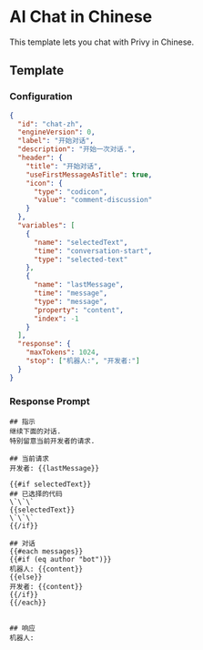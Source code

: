# AI Chat in Chinese

This template lets you chat with Privy in Chinese.

## Template

### Configuration

```json conversation-template
{
  "id": "chat-zh",
  "engineVersion": 0,
  "label": "开始对话",
  "description": "开始一次对话.",
  "header": {
    "title": "开始对话",
    "useFirstMessageAsTitle": true,
    "icon": {
      "type": "codicon",
      "value": "comment-discussion"
    }
  },
  "variables": [
    {
      "name": "selectedText",
      "time": "conversation-start",
      "type": "selected-text"
    },
    {
      "name": "lastMessage",
      "time": "message",
      "type": "message",
      "property": "content",
      "index": -1
    }
  ],
  "response": {
    "maxTokens": 1024,
    "stop": ["机器人:", "开发者:"]
  }
}
```

### Response Prompt

```template-response
## 指示
继续下面的对话.
特别留意当前开发者的请求.

## 当前请求
开发者: {{lastMessage}}

{{#if selectedText}}
## 已选择的代码
\`\`\`
{{selectedText}}
\`\`\`
{{/if}}

## 对话
{{#each messages}}
{{#if (eq author "bot")}}
机器人: {{content}}
{{else}}
开发者: {{content}}
{{/if}}
{{/each}}


## 响应
机器人:
```
